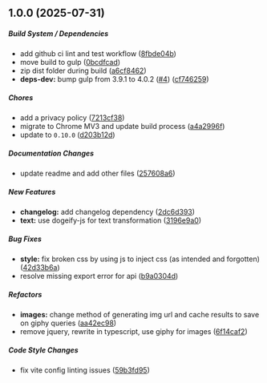 ## 1.0.0 (2025-07-31)

##### Build System / Dependencies

*  add github ci lint and test workflow ([8fbde04b](https://github.com/MichaelSolati/doge-my-site/commit/8fbde04b0a0cde6c3ececea0790ef57c2d412def))
*  move build to gulp ([0bcdfcad](https://github.com/MichaelSolati/doge-my-site/commit/0bcdfcad76dcff5b00fd05b644139831c31f68e6))
*  zip dist folder during build ([a6cf8462](https://github.com/MichaelSolati/doge-my-site/commit/a6cf846211f53c39b7f1525bd5440d0b9245a257))
* **deps-dev:**  bump gulp from 3.9.1 to 4.0.2 ([#4](https://github.com/MichaelSolati/doge-my-site/pull/4)) ([cf746259](https://github.com/MichaelSolati/doge-my-site/commit/cf746259d68c94161b82d86d750b57a5b19e939c))

##### Chores

*  add a privacy policy ([7213cf38](https://github.com/MichaelSolati/doge-my-site/commit/7213cf383c301f8739c26dc70bff7af8e561b6e9))
*  migrate to Chrome MV3 and update build process ([a4a2996f](https://github.com/MichaelSolati/doge-my-site/commit/a4a2996fafc1dfaf95f372ab884b86b1572de2e8))
*  update to `0.10.0` ([d203b12d](https://github.com/MichaelSolati/doge-my-site/commit/d203b12d592afd3ef95b05b98b2f0ac27096fb04))

##### Documentation Changes

*  update readme and add other files ([257608a6](https://github.com/MichaelSolati/doge-my-site/commit/257608a67d5ff17c8480d09e0c23cc7bb4e8d508))

##### New Features

* **changelog:**  add changelog dependency ([2dc6d393](https://github.com/MichaelSolati/doge-my-site/commit/2dc6d3939dc2d7abac1b393565e7263ff2939241))
* **text:**  use dogeify-js for text transformation ([3196e9a0](https://github.com/MichaelSolati/doge-my-site/commit/3196e9a0ea0c4c0227ef41a8dea14b507126c127))

##### Bug Fixes

* **style:**  fix broken css by using js to inject css (as intended and forgotten) ([42d33b6a](https://github.com/MichaelSolati/doge-my-site/commit/42d33b6af86909be33fb8e19d794b53eea126509))
*  resolve missing export error for api ([b9a0304d](https://github.com/MichaelSolati/doge-my-site/commit/b9a0304dbba7df237318c8225df13860b5570d02))

##### Refactors

* **images:**  change method of generating img url and cache results to save on giphy queries ([aa42ec98](https://github.com/MichaelSolati/doge-my-site/commit/aa42ec987732695d88f367439be8f681051c770e))
*  remove jquery, rewrite in typescript, use giphy for images ([6f14caf2](https://github.com/MichaelSolati/doge-my-site/commit/6f14caf2db4341c3a33356c5fbfd70db41722c6b))

##### Code Style Changes

*  fix vite config linting issues ([59b3fd95](https://github.com/MichaelSolati/doge-my-site/commit/59b3fd951b4e5eb8cf99edfdf7dee329aa563641))

